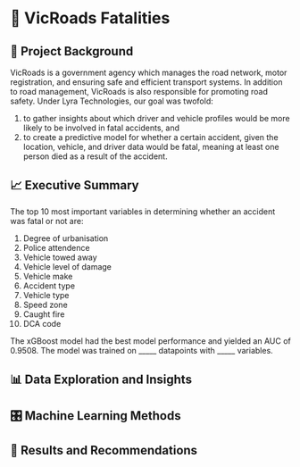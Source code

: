 # 🚗 VicRoads Fatalities
## 🏁 Project Background
VicRoads is a government agency which manages the road network, motor registration, and ensuring safe and efficient transport systems. In addition to road management, VicRoads is also responsible for promoting road safety. Under Lyra Technologies, our goal was twofold:
1. to gather insights about which driver and vehicle profiles would be more likely to be involved in fatal accidents, and
2. to create a predictive model for whether a certain accident, given the location, vehicle, and driver data would be fatal, meaning at least one person died as a result of the accident.

## 📈 Executive Summary
The top 10 most important variables in determining whether an accident was fatal or not are:
1. Degree of urbanisation
2. Police attendence 
3. Vehicle towed away
4. Vehicle level of damage
5. Vehicle make
6. Accident type
7. Vehicle type
8. Speed zone
9. Caught fire
10. DCA code

The xGBoost model had the best model performance and yielded an AUC of 0.9508. The model was trained on _____ datapoints with _____ variables. 


## 📊 Data Exploration and Insights



## 🎛️ Machine Learning Methods



## 📌 Results and Recommendations
